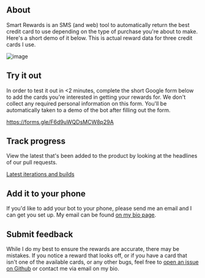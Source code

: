 ## About 

Smart Rewards is an SMS (and web) tool to automatically return the best credit card to use depending on the type of purchase you're about to make. Here's a short demo of it below. This is actual reward data for three credit cards I use.  


![image](https://github.com/jxdesign/SmartRewards/blob/main/images/RPReplay_Final1612668248_1_compressed.gif)



## Try it out  

In order to test it out in <2 minutes, complete the short Google form below to add the cards you're interested in getting your rewards for. We don't collect any required personal information on this form. You'll be automatically taken to a demo of the bot after filling out the form. 


https://forms.gle/F6d9uWQDsMCW8p29A



## Track progress

View the latest that's been added to the product by looking at the headlines of our pull requests. 

[Latest iterations and builds](https://github.com/jxdesign/SmartRewards/pulls?q=is%3Apr+is%3Aclosed)


## Add it to your phone

If you'd like to add your bot to your phone, please send me an email and I can get you set up. My email can be found [on my bio page](https://github.com/jxdesign).


## Submit feedback 

While I do my best to ensure the rewards are accurate, there may be mistakes. If you notice a reward that looks off, or if you have a card that isn't one of the available cards, or any other bugs, feel free to [open an issue on Github](https://github.com/jxdesign/SmartRewards/issues) or contact me via email on my bio. 



